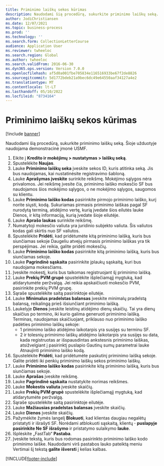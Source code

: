 ```yaml
---
title: Priminimo laiškų sekos kūrimas
description: Naudodami šią procedūrą, sukurkite priminimo laiškų seką.
author: JodiChristiansen
ms.date: 12/07/2021
ms.topic: business-process
ms.prod: ''
ms.technology: ''
ms.search.form: CollectionLetterCourse
audience: Application User
ms.reviewer: twheeloc
ms.search.region: Global
ms.author: twheeloc
ms.search.validFrom: 2016-06-30
ms.dyn365.ops.version: Version 7.0.0
ms.openlocfilehash: af5d0a001fbe705834e116516933be67f2de8826
ms.sourcegitcommit: 5d1772bdeb21a9bec6dc49e64550aaf34127a4e2
ms.translationtype: MT
ms.contentlocale: lt-LT
ms.lasthandoff: 05/10/2022
ms.locfileid: "8734164"
---
```

# <a name="create-a-collection-letter-sequence"></a>Priminimo laiškų sekos kūrimas

[!include [banner](../../includes/banner.md)]

Naudodami šią procedūrą, sukurkite priminimo laiškų seką. Šioje užduotyje naudojama demonstracinė įmonė USMF.

1. Eikite į **Kredito ir mokėjimų > nustatymas > laiškų seką**.
2. Spustelėkite **Naujas**.
3. Lauke **Priminimo laiškų seka** įveskite sekos ID, kuris atitinka seką. Jis bus naudojamas, kai nustatinėsite registravimo šabloną.
4. Lauke **Aprašymas įveskite** surinkite reikšmę. Mokėjimo sąlygos nėra privalomos. Jei reikšmę įvesite čia, priminimo laiško mokesčio SF bus naudojamos šios mokėjimo sąlygos, o ne mokėjimo sąlygos, saugomos su klientu.  
5. Lauke **Priminimo laiško kodas** pasirinkite pirmojo priminimo laiško, kurį norite siųsti, kodą. Sukuriamas pirmasis priminimo laiškas pagal SF nurodytą terminą, atidėjimo vertę, kurią įvedate šios eilutės lauke Dienos, ir kitą informaciją, kurią įvedate šioje eilutėje.  
6. Lauke **Aprašo laukas** surinkite reikšmę. 
7. Numatytoji mokesčio valiuta yra juridinio subjekto valiuta. Šis valiutos kodas gali skirtis nuo SF valiutos.   
8. Spustelėkite **Pridėti**, kad pridėtumėte kitą priminimo laišką, kuris bus siunčiamas sekoje Daugeliu atvejų pirmasis priminimo laiškas yra tik perspėjimas. Jei reikia, galite pridėti mokesčių.  
9. Lauke **Priminimo laiško kodas** pasirinkite kitą priminimo laišką, kuris bus siunčiamas sekoje.
10. Lauke **Pagrindinė sąskaita** pasirinkite įplaukų sąskaitą, kuri bus naudojama mokesčiams.
11. Įveskite mokestį, kuris bus taikomas registruojant šį priminimo laišką.
12. Lauke **Prekių PVM grupė** spustelėkite išplečiamąjį mygtuką, kad atidarytumėte peržvalgą. Jei reikia apskaičiuoti mokesčio PVM, pasirinkite prekių PVM grupę.  
13. Sąraše spustelėkite saitą pasirinktoje eilutėje.
14. Lauke **Minimalus pradelstas balansas** įveskite minimalų pradelstą balansą, reikalingą prieš išsiunčiant priminimo laišką.
15. Laukelyje **Dienos** įveskite leistinų atidėjimo dienų skaičių. Tai yra dienų skaičius po termino, iki kurio galima generuoti priminimo laišką. Terminas, naudojamas skaičiuojant, priklauso nuo priminimo laiško padėties priminimo laiškų sekoje:
    - 1 priminimo laiško atidėjimo laikotarpis yra susijęs su terminu SF.
    - 2 ir tolesnių priminimo laiškų atidėjimo laikotarpis yra susijęs su data, kada registruotas ar išspausdintas ankstesnis priminimo laiškas, atsižvelgiant į pasirinktį puslapio Gautinų sumų parametrai lauke Atnaujinti priminimo laiško kodą.  
16. Spustelėkite **Pridėti**, kad pridėtumėte paskutinį priminimo laišką sekoje. Galite pridėti iki penkių priminimo laiškų sekos priminimo laiškų.  
17. Lauke **Priminimo laiško kodas** pasirinkite kitą priminimo laišką, kuris bus siunčiamas sekoje.
18. Lauke **Aprašas** įveskite reikšmę.
19. Lauke **Pagrindinė sąskaita** nustatykite norimas reikšmes.
20. Lauke **Mokestis valiuta** įveskite skaičių.
21. Lauke **Prekių PVM grupė** spustelėkite išplečiamąjį mygtuką, kad atidarytumėte peržvalgą.
22. Sąraše spustelėkite saitą pasirinktoje eilutėje.
23. Lauke **Mažiausias pradelstas balansas** įveskite skaičių.
24. Lauke **Dienos** įveskite skaičių.
25. Pažymėkite žymės langelį **Blokuoti**, kad klientas daugiau negalėtų pristatyti ir išrašyti SF. Norėdami atblokuoti sąskaitą, klientų **·** **puslapyje pasirinkite Ne SF išrašymo** ir pristatymo sulaikymo **lauke**.  
26. Išplėskite „FastTab“ **Pastaba**.
27. Įveskite tekstą, kuris bus rodomas pasirinkto priminimo laiško kodo priminimo laiške. Naudodami virš pastabos lauko pateiktą meniu Vertimai šį tekstą **galite išversti** į kelias kalbas.  



[!INCLUDE[footer-include](../../../includes/footer-banner.md)]
